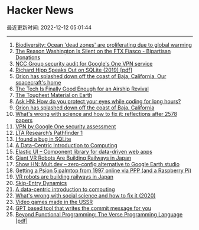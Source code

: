 # Hacker News

最近更新时间: 2022-12-12 05:01:44

--- 
1. [Biodiversity: Ocean 'dead zones' are proliferating due to global warming](https://www.france24.com/en/environment/20221208-biodiversity-ocean-dead-zones-are-proliferating) 
2. [The Reason Washington Is Silent on the FTX Fiasco - Bipartisan Donations](https://www.politico.com/news/magazine/2022/12/09/crypto-scandal-sam-bankman-fried-ftx-00073178) 
3. [NCC Group security audit for Google's One VPN service](https://research.nccgroup.com/2022/12/09/public-report-vpn-by-google-one-security-assessment/) 
4. [Richard Hipp Speaks Out on SQLite (2019) [pdf]](https://sigmodrecord.org/publications/sigmodRecord/1906/pdfs/06_Profiles_Hipp.pdf) 
5. [Orion has splashed down off the coast of Baja, California. Our spacecraft's home](https://twitter.com/nasa_orion/status/1601995706642071552) 
6. [The Tech Is Finally Good Enough for an Airship Revival](https://spectrum.ieee.org/airship) 
7. [The Toughest Material on Earth](https://phys.org/news/2022-12-toughest-material-earth.html) 
8. [Ask HN: How do you protect your eyes while coding for long hours?](https://news.ycombinator.com/item?id=33945390) 
9. [Orion has splashed down off the coast of Baja, California](https://twitter.com/nasa_orion/status/1601995706642071552) 
10. [What's wrong with science and how to fix it: reflections after 2578 papers](https://fantasticanachronism.com/2020/09/11/whats-wrong-with-social-science-and-how-to-fix-it/) 
11. [VPN by Google One security assessment](https://research.nccgroup.com/2022/12/09/public-report-vpn-by-google-one-security-assessment/) 
12. [LTA Research’s Pathfinder 1](https://spectrum.ieee.org/airship) 
13. [I found a bug in SQLite](https://www.philipotoole.com/how-i-found-a-bug-in-sqlite/) 
14. [A Data-Centric Introduction to Computing](https://dcic-world.org/2022-08-28/index.html) 
15. [Elastic UI – Component library for data-driven web apps](https://elastic.github.io/eui/#/) 
16. [Giant VR Robots Are Building Railways in Japan](https://virtualuncle.com/2022/04/26/giant-vr-robots-are-building-railways-in-japan/) 
17. [Show HN: Mult.dev – zero-config alternative to Google Earth studio](https://mult.dev) 
18. [Getting a Psion 5 palmtop from 1997 online via PPP (and a Raspberry Pi)](https://www.kianryan.co.uk/2022-11-28-psion-sidecar-ppp-modem-and-terminal/) 
19. [VR robots are building railways in Japan](https://virtualuncle.com/2022/04/26/giant-vr-robots-are-building-railways-in-japan/) 
20. [Skip-Entry Dynamics](https://aperiodic.dev/blog/posts/skipping-entry/) 
21. [A data-centric introduction to computing](https://dcic-world.org/2022-08-28/index.html) 
22. [What's wrong with social science and how to fix it (2020)](https://fantasticanachronism.com/2020/09/11/whats-wrong-with-social-science-and-how-to-fix-it/) 
23. [Video games made in the USSR](https://www.rbth.com/lifestyle/332384-video-games-soviet-russian-tetris) 
24. [GPT based tool that writes the commit message for you](https://github.com/KanHarI/gpt-commit-summarizer) 
25. [Beyond Functional Programming: The Verse Programming Language [pdf]](https://simon.peytonjones.org/assets/pdfs/haskell-exchange-22.pdf) 
